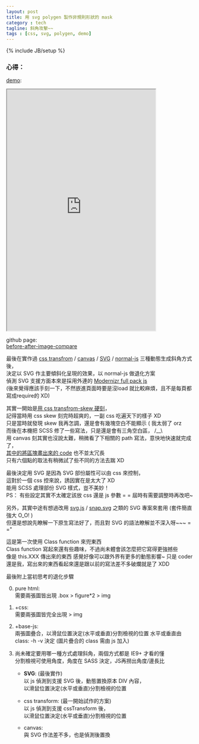 ```yaml
---
layout: post
title: 用 svg polygen 製作非規則形狀的 mask
category : tech
tagline: 斜角攻擊~~
tags : [css, svg, polygen, demo]
---
```

{% include JB/setup %}

### 心得：

<a href="http://rplus.github.io/before-after-image-compare/assets/">demo</a>:  
<iframe src="http://rplus.github.io/before-after-image-compare/assets/" width="400" height="650"></iframe>

github page:  
[before-after-image-compare](https://github.com/Rplus/before-after-image-compare)

最後在實作過 [css transfrom](https://github.com/Rplus/before-after-image-compare/tree/cssTransformDONE) / [canvas](https://github.com/Rplus/before-after-image-compare/tree/canvasDONE) / [SVG](https://github.com/Rplus/before-after-image-compare/tree/svgDONE) / [normal-js](https://github.com/Rplus/before-after-image-compare/tree/normalCompare) 三種動態生成斜角方式後，  
決定以 SVG 作主要傾斜化呈現的效果，以 normal-js 做退化方案  
偵測 SVG 支援方面本來是採用外連的 [Modernizr full pack js](http://cdnjs.cloudflare.com/ajax/libs/modernizr/2.7.1/modernizr.min.js)  
(後來覺得應該手刻一下，不然嵌進頁面時要是沒load 就比較麻煩，且不是每頁都寫成require的 XD)

其實一開始是[用 css transfrom-skew 硬刻](http://codepen.io/Rplus/pen/isvDK)，  
記得當時用 css skew 刻完時超爽的，一副 css 吃遍天下的樣子 XD  
只是當時就發現 skew 我再怎調，還是會有幾塊空白不能顯示 ( 我太弱了 orz  
而後在本機把 SCSS 修了一些寫法，只是還是會有三角空白區， /__\  
用 canvas 刻其實也沒說太難，稍微看了下相關的 path 寫法，意快地快速就完成了，  
[其中的將區塊畫出來的 code](https://github.com/Rplus/before-after-image-compare/blob/canvasDONE/assets/script/app.js#L74) 也不並太冗長  
只有六個點的取法有稍微試了些不同的方法去踹 XD

最後決定用 SVG 是因為 SVG 部份屬性可以由 css 來控制，  
這對於一個 css 控來說，誘因實在是太大了 XD  
能用 SCSS 處理部份 SVG 樣式，豈不美妙！  
PS： 有些設定其實不太確定該放 css 還是 js 參數 = = 屆時有需要調整時再改吧~

另外，其實中途有想過改用 [svg.js](http://svgjs.com/) / [snap.svg](http://snapsvg.io/start/) 之類的 SVG 專案來套用 (套件簡直強大 O_O! )  
但還是想說先瞭解一下原生寫法好了，而且對 SVG 的語法瞭解並不深入呀~~~ = ="

這是第一次使用 Class function 來兜東西  
Class function 寫起來還有些趣味，不過尚未體會該怎麼把它寫得更強撼些  
像是 this.XXX 傳出來的東西 感覺好像可以跟外界有更多的動態影響~
只是 coder 還是我，寫出來的東西看起來還是跟以前的寫法差不多破爛就是了 XDD

最後附上當初思考的退化步驟

0. pure html:  
    需要兩張圖皆出現
    .box > figure*2 > img

1. +css:  
    需要兩張圖皆完全出現 > img

2. +base-js:  
    兩張圖疊合，以滑鼠位置決定(水平或垂直)分割檢視的位置
    水平或垂直由 class: -h -v 決定
    (圖片疊合的 class 需由 js 加入)

3. 尚未確定要用哪一種方式處理斜角，兩個方式都是 IE9+ 才看的懂  
    分割檢視可使用角度，角度在 SASS 決定，JS再撈出角度/邊長比
    + **SVG**: (最後實作)  
        以 js 偵測到支援 SVG 後，動態置換原本 DIV 內容，  
        以滑鼠位置決定(水平或垂直)分割檢視的位置

    + css transform: (最一開始試作的方案)  
        以 js 偵測到支援 cssTransform 後，  
        以滑鼠位置決定(水平或垂直)分割檢視的位置

    + canvas:  
        與 SVG 作法差不多，也是偵測後置換

